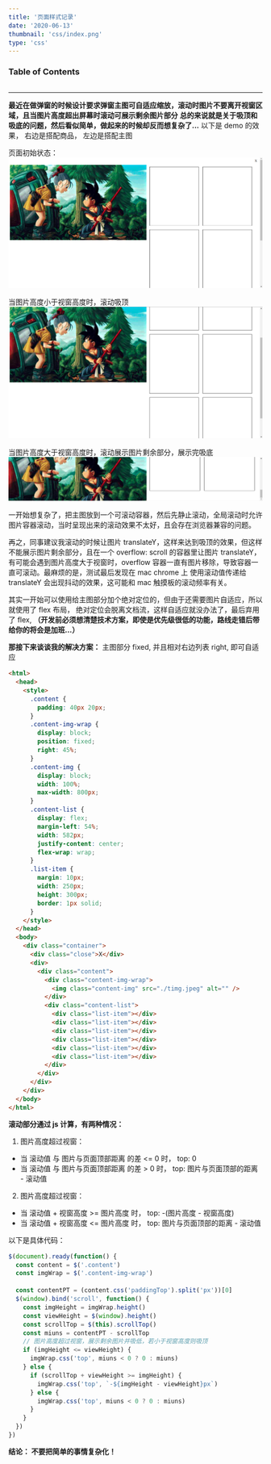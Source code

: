 ```yaml
---
title: '页面样式记录'
date: '2020-06-13'
thumbnail: 'css/index.png'
type: 'css'
---
```

### Table of Contents
```toc
```
---
**最近在做弹窗的时候设计要求弹窗主图可自适应缩放，滚动时图片不要离开视窗区域，且当图片高度超出屏幕时滚动可展示剩余图片部分**
**总的来说就是关于吸顶和吸底的问题，然后看似简单，做起来的时候却反而想复杂了...**
以下是 demo 的效果， 右边是搭配商品， 左边是搭配主图

页面初始状态：
![pic_1](/blogs/css/css_1_pic_1.png#pic_center)

当图片高度小于视窗高度时，滚动吸顶
![pic_2](/blogs/css/css_1_pic_2.png#pic_center)

当图片高度大于视窗高度时，滚动展示图片剩余部分，展示完吸底
![pic_3](/blogs/css/css_1_pic_3.png#pic_center)

一开始想复杂了，把主图放到一个可滚动容器，然后先静止滚动，全局滚动时允许图片容器滚动，当时呈现出来的滚动效果不太好，且会存在浏览器兼容的问题。

再之，同事建议我滚动的时候让图片 translateY，这样来达到吸顶的效果，但这样不能展示图片剩余部分，且在一个 overflow: scroll 的容器里让图片 translateY， 有可能会遇到图片高度大于视窗时，overflow 容器一直有图片移除，导致容器一直可滚动。最麻烦的是，测试最后发现在 mac chrome 上 使用滚动值传递给 translateY 会出现抖动的效果，这可能和 mac 触摸板的滚动频率有关。

其实一开始可以使用给主图部分加个绝对定位的，但由于还需要图片自适应，所以就使用了 flex 布局， 绝对定位会脱离文档流，这样自适应就没办法了，最后弃用了 flex, **（开发前必须想清楚技术方案，即使是优先级很低的功能，路线走错后带给你的将会是加班...）**

**那接下来谈谈我的解决方案：**
主图部分 fixed, 并且相对右边列表 right, 即可自适应
```html
<html>
  <head>
    <style>
      .content {
        padding: 40px 20px;
      }
      .content-img-wrap {
        display: block;
        position: fixed;
        right: 45%;
      }
      .content-img {
        display: block;
        width: 100%;
        max-width: 800px;
      }
      .content-list {
        display: flex;
        margin-left: 54%;
        width: 582px;
        justify-content: center;
        flex-wrap: wrap;
      }
      .list-item {
        margin: 10px;
        width: 250px;
        height: 300px;
        border: 1px solid;
      }
    </style>
  </head>
  <body>
    <div class="container">
      <div class="close">X</div>
      <div>
        <div class="content">
          <div class="content-img-wrap">
            <img class="content-img" src="./timg.jpeg" alt="" />
          </div>
          <div class="content-list">
            <div class="list-item"></div>
            <div class="list-item"></div>
            <div class="list-item"></div>
            <div class="list-item"></div>
            <div class="list-item"></div>
            <div class="list-item"></div>
          </div>
        </div>
      </div>
    </div>
  </body>
</html>
```
**滚动部分通过 js 计算，有两种情况：**
1. 图片高度超过视窗：
  - 当 滚动值 与 图片与页面顶部距离 的差 <= 0 时， top: 0
  - 当 滚动值 与 图片与页面顶部距离 的差 > 0 时， top: 图片与页面顶部的距离 - 滚动值
2. 图片高度超过视窗：
  - 当 滚动值 + 视窗高度 >= 图片高度 时， top: -(图片高度 - 视窗高度)
  - 当 滚动值 + 视窗高度 <= 图片高度 时， top: 图片与页面顶部的距离 - 滚动值

以下是具体代码：
```javascript
$(document).ready(function() {
  const content = $('.content')
  const imgWrap = $('.content-img-wrap')

  const contentPT = (content.css('paddingTop').split('px'))[0]
  $(window).bind('scroll', function() {
    const imgHeight = imgWrap.height()
    const viewHeight = $(window).height()
    const scrollTop = $(this).scrollTop()
    const miuns = contentPT - scrollTop
    // 图片高度超过视窗，展示剩余图片并吸低，若小于视窗高度则吸顶
    if (imgHeight <= viewHeight) {
      imgWrap.css('top', miuns < 0 ? 0 : miuns)
    } else {
      if (scrollTop + viewHeight >= imgHeight) {
        imgWrap.css('top', `-${imgHeight - viewHeight}px`)
      } else {
        imgWrap.css('top', miuns < 0 ? 0 : miuns)
      }
    }
  })
})
```

**结论： 不要把简单的事情复杂化！** 